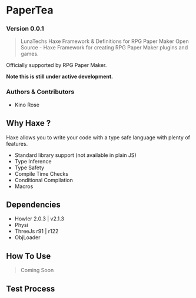 # PaperTea 

### Version 0.0.1

> LunaTechs Haxe Framework & Definitions for RPG Paper Maker Open Source - Haxe Framework for creating RPG Paper Maker plugins and games.


Officially supported by RPG Paper Maker.

**Note this is still under active development.**

### Authors & Contributors
* Kino Rose


## Why Haxe ?
 Haxe allows you to write your code with a type safe language with plenty of features.
* Standard library support (not available in plain JS)
* Type Inference
* Type Safety
* Compile Time Checks
* Conditional Compilation
* Macros

## Dependencies

* Howler 2.0.3 | v2.1.3
* Physi
* ThreeJs r91 | r122
* ObjLoader

## How To Use
> Coming Soon


## Test Process
